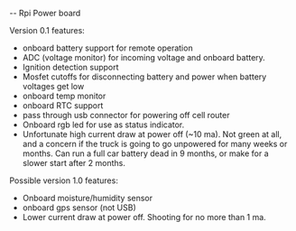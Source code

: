 -- Rpi Power board

Version 0.1 features:

 - onboard battery support for remote operation
 - ADC (voltage monitor) for incoming voltage and onboard battery. 
 - Ignition detection support
 - Mosfet cutoffs for disconnecting battery and power when battery voltages get low
 - onboard temp monitor
 - onboard RTC support
 - pass through usb connector for powering off cell router
 - Onboard rgb led for use as status indicator. 
 - Unfortunate high current draw at power off (~10 ma). Not green at all, and a concern if the truck is going to go unpowered for many weeks or months. Can run a full car battery dead in 9 months, or make for a slower start after 2 months. 

Possible version 1.0 features:
 - Onboard moisture/humidity sensor
 - onboard gps sensor (not USB)
 - Lower current draw at power off. Shooting for no more than 1 ma.

